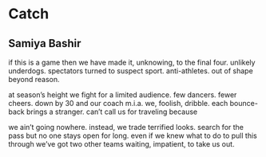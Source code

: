 # Catch
## Samiya Bashir
if this is a game then we have made it, unknowing,
to the final four. unlikely underdogs. spectators turned
to suspect sport. anti-athletes. out of shape beyond reason.

at season’s height we fight for a limited audience. few dancers.
fewer cheers. down by 30 and our coach m.i.a. we, foolish, dribble.
each bounce-back brings a stranger. can’t call us for traveling because

we ain’t going nowhere. instead, we trade terrified looks. search
for the pass but no one stays open for long. even if we knew what to do
to pull this through we’ve got two other teams waiting, impatient, to take us
out.